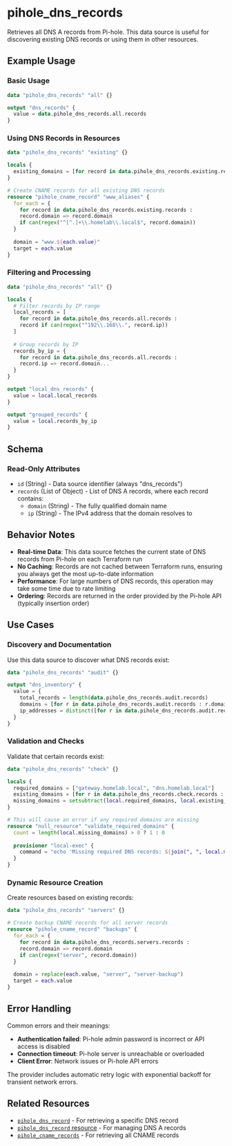 # pihole_dns_records

Retrieves all DNS A records from Pi-hole. This data source is useful for discovering existing DNS records or using them in other resources.

## Example Usage

### Basic Usage

```terraform
data "pihole_dns_records" "all" {}

output "dns_records" {
  value = data.pihole_dns_records.all.records
}
```

### Using DNS Records in Resources

```terraform
data "pihole_dns_records" "existing" {}

locals {
  existing_domains = [for record in data.pihole_dns_records.existing.records : record.domain]
}

# Create CNAME records for all existing DNS records
resource "pihole_cname_record" "www_aliases" {
  for_each = {
    for record in data.pihole_dns_records.existing.records :
    record.domain => record.domain
    if can(regex("^[^.]+\\.homelab\\.local$", record.domain))
  }
  
  domain = "www.${each.value}"
  target = each.value
}
```

### Filtering and Processing

```terraform
data "pihole_dns_records" "all" {}

locals {
  # Filter records by IP range
  local_records = [
    for record in data.pihole_dns_records.all.records :
    record if can(regex("^192\\.168\\.", record.ip))
  ]
  
  # Group records by IP
  records_by_ip = {
    for record in data.pihole_dns_records.all.records :
    record.ip => record.domain...
  }
}

output "local_dns_records" {
  value = local.local_records
}

output "grouped_records" {
  value = local.records_by_ip
}
```

## Schema

### Read-Only Attributes

- `id` (String) - Data source identifier (always "dns_records")
- `records` (List of Object) - List of DNS A records, where each record contains:
  - `domain` (String) - The fully qualified domain name
  - `ip` (String) - The IPv4 address that the domain resolves to

## Behavior Notes

- **Real-time Data**: This data source fetches the current state of DNS records from Pi-hole on each Terraform run
- **No Caching**: Records are not cached between Terraform runs, ensuring you always get the most up-to-date information
- **Performance**: For large numbers of DNS records, this operation may take some time due to rate limiting
- **Ordering**: Records are returned in the order provided by the Pi-hole API (typically insertion order)

## Use Cases

### Discovery and Documentation

Use this data source to discover what DNS records exist:

```terraform
data "pihole_dns_records" "audit" {}

output "dns_inventory" {
  value = {
    total_records = length(data.pihole_dns_records.audit.records)
    domains = [for r in data.pihole_dns_records.audit.records : r.domain]
    ip_addresses = distinct([for r in data.pihole_dns_records.audit.records : r.ip])
  }
}
```

### Validation and Checks

Validate that certain records exist:

```terraform
data "pihole_dns_records" "check" {}

locals {
  required_domains = ["gateway.homelab.local", "dns.homelab.local"]
  existing_domains = [for r in data.pihole_dns_records.check.records : r.domain]
  missing_domains = setsubtract(local.required_domains, local.existing_domains)
}

# This will cause an error if any required domains are missing
resource "null_resource" "validate_required_domains" {
  count = length(local.missing_domains) > 0 ? 1 : 0
  
  provisioner "local-exec" {
    command = "echo 'Missing required DNS records: ${join(", ", local.missing_domains)}' && exit 1"
  }
}
```

### Dynamic Resource Creation

Create resources based on existing records:

```terraform
data "pihole_dns_records" "servers" {}

# Create backup CNAME records for all server records
resource "pihole_cname_record" "backups" {
  for_each = {
    for record in data.pihole_dns_records.servers.records :
    record.domain => record.domain
    if can(regex("server", record.domain))
  }
  
  domain = replace(each.value, "server", "server-backup")
  target = each.value
}
```

## Error Handling

Common errors and their meanings:

- **Authentication failed**: Pi-hole admin password is incorrect or API access is disabled
- **Connection timeout**: Pi-hole server is unreachable or overloaded
- **Client Error**: Network issues or Pi-hole API errors

The provider includes automatic retry logic with exponential backoff for transient network errors.

## Related Resources

- [`pihole_dns_record`](./dns_record.md) - For retrieving a specific DNS record
- [`pihole_dns_record` resource](../resources/dns_record.md) - For managing DNS A records
- [`pihole_cname_records`](./cname_records.md) - For retrieving all CNAME records